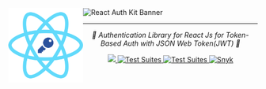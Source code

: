 <img align="left" src="https://raw.githubusercontent.com/react-auth-kit/.github/main/logo.png" width="30%" alt="logo"/>

<img width="65%" src="https://raw.githubusercontent.com/react-auth-kit/react-auth-kit/master/docs/img/banner.svg" alt="React Auth Kit Banner" />

---

<p align="center">
    <em>🔑 Authentication Library for React Js for Token-Based Auth with JSON Web Token(JWT) 🔑</em>
</p>

<p align="center">
    
<a href="https://codecov.io/gh/react-auth-kit/react-auth-kit">
  <img src="https://codecov.io/gh/react-auth-kit/react-auth-kit/branch/master/graph/badge.svg?token=H188T7PXLL"/>
</a>

<a href="https://www.npmjs.com/package/react-auth-kit">
    <img src="https://img.shields.io/npm/v/react-auth-kit.svg?logo=npm" alt="Test Suites">
</a>
<a href="https://bundlephobia.com/result?p=react-auth-kit">
    <img src="https://img.shields.io/bundlephobia/minzip/react-auth-kit?style=flat-square" alt="Test Suites">
</a>
<a href="https://snyk.io/advisor/npm-package/react-auth-kit">
    <img src="https://img.shields.io/snyk/vulnerabilities/npm/react-auth-kit?logo=snyk&style=flat-square" alt="Snyk">
</a>
</p>
